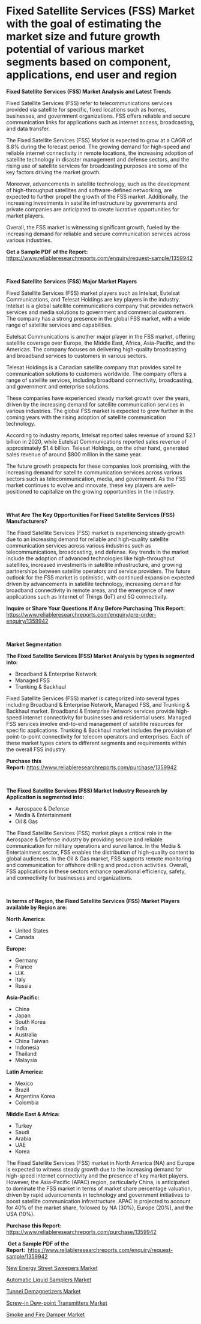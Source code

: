 <p><h1>Fixed Satellite Services (FSS) Market with the goal of estimating the market size and future growth potential of various market segments based on component, applications, end user and region</h1></p><p><strong>Fixed Satellite Services (FSS) Market Analysis and Latest Trends</strong></p>
<p><p>Fixed Satellite Services (FSS) refer to telecommunications services provided via satellite for specific, fixed locations such as homes, businesses, and government organizations. FSS offers reliable and secure communication links for applications such as internet access, broadcasting, and data transfer.</p><p>The Fixed Satellite Services (FSS) Market is expected to grow at a CAGR of 8.8% during the forecast period. The growing demand for high-speed and reliable internet connectivity in remote locations, the increasing adoption of satellite technology in disaster management and defense sectors, and the rising use of satellite services for broadcasting purposes are some of the key factors driving the market growth.</p><p>Moreover, advancements in satellite technology, such as the development of high-throughput satellites and software-defined networking, are expected to further propel the growth of the FSS market. Additionally, the increasing investments in satellite infrastructure by governments and private companies are anticipated to create lucrative opportunities for market players.</p><p>Overall, the FSS market is witnessing significant growth, fueled by the increasing demand for reliable and secure communication services across various industries.</p></p>
<p><strong>Get a Sample PDF of the Report:&nbsp;</strong> <a href="https://www.reliableresearchreports.com/enquiry/request-sample/1359942">https://www.reliableresearchreports.com/enquiry/request-sample/1359942</a></p>
<p>&nbsp;</p>
<p><strong>Fixed Satellite Services (FSS) Major Market Players</strong></p>
<p><p>Fixed Satellite Services (FSS) market players such as Intelsat, Eutelsat Communications, and Telesat Holdings are key players in the industry. Intelsat is a global satellite communications company that provides network services and media solutions to government and commercial customers. The company has a strong presence in the global FSS market, with a wide range of satellite services and capabilities.</p><p>Eutelsat Communications is another major player in the FSS market, offering satellite coverage over Europe, the Middle East, Africa, Asia-Pacific, and the Americas. The company focuses on delivering high-quality broadcasting and broadband services to customers in various sectors.</p><p>Telesat Holdings is a Canadian satellite company that provides satellite communication solutions to customers worldwide. The company offers a range of satellite services, including broadband connectivity, broadcasting, and government and enterprise solutions.</p><p>These companies have experienced steady market growth over the years, driven by the increasing demand for satellite communication services in various industries. The global FSS market is expected to grow further in the coming years with the rising adoption of satellite communication technology.</p><p>According to industry reports, Intelsat reported sales revenue of around $2.1 billion in 2020, while Eutelsat Communications reported sales revenue of approximately $1.4 billion. Telesat Holdings, on the other hand, generated sales revenue of around $800 million in the same year.</p><p>The future growth prospects for these companies look promising, with the increasing demand for satellite communication services across various sectors such as telecommunication, media, and government. As the FSS market continues to evolve and innovate, these key players are well-positioned to capitalize on the growing opportunities in the industry.</p></p>
<p>&nbsp;</p>
<p><strong>What Are The Key Opportunities For Fixed Satellite Services (FSS) Manufacturers?</strong></p>
<p><p>The Fixed Satellite Services (FSS) market is experiencing steady growth due to an increasing demand for reliable and high-quality satellite communication services across various industries such as telecommunications, broadcasting, and defense. Key trends in the market include the adoption of advanced technologies like high-throughput satellites, increased investments in satellite infrastructure, and growing partnerships between satellite operators and service providers. The future outlook for the FSS market is optimistic, with continued expansion expected driven by advancements in satellite technology, increasing demand for broadband connectivity in remote areas, and the emergence of new applications such as Internet of Things (IoT) and 5G connectivity.</p></p>
<p><strong>Inquire or Share Your Questions If Any Before Purchasing This Report:</strong> <a href="https://www.reliableresearchreports.com/enquiry/pre-order-enquiry/1359942">https://www.reliableresearchreports.com/enquiry/pre-order-enquiry/1359942</a></p>
<p>&nbsp;</p>
<p><strong>Market Segmentation</strong></p>
<p><strong>The Fixed Satellite Services (FSS) Market Analysis by types is segmented into:</strong></p>
<p><ul><li>Broadband & Enterprise Network</li><li>Managed FSS</li><li>Trunking & Backhaul</li></ul></p>
<p><p>Fixed Satellite Services (FSS) market is categorized into several types including Broadband & Enterprise Network, Managed FSS, and Trunking & Backhaul market. Broadband & Enterprise Network services provide high-speed internet connectivity for businesses and residential users. Managed FSS services involve end-to-end management of satellite resources for specific applications. Trunking & Backhaul market includes the provision of point-to-point connectivity for telecom operators and enterprises. Each of these market types caters to different segments and requirements within the overall FSS industry.</p></p>
<p><strong>Purchase this Report:&nbsp;</strong><a href="https://www.reliableresearchreports.com/purchase/1359942">https://www.reliableresearchreports.com/purchase/1359942</a></p>
<p>&nbsp;</p>
<p><strong>The Fixed Satellite Services (FSS) Market Industry Research by Application is segmented into:</strong></p>
<p><ul><li>Aerospace & Defense</li><li>Media & Entertainment</li><li>Oil & Gas</li></ul></p>
<p><p>The Fixed Satellite Services (FSS) market plays a critical role in the Aerospace & Defense industry by providing secure and reliable communication for military operations and surveillance. In the Media & Entertainment sector, FSS enables the distribution of high-quality content to global audiences. In the Oil & Gas market, FSS supports remote monitoring and communication for offshore drilling and production activities. Overall, FSS applications in these sectors enhance operational efficiency, safety, and connectivity for businesses and organizations.</p></p>
<p>&nbsp;</p>
<p><strong>In terms of Region, the Fixed Satellite Services (FSS) Market Players available by Region are:</strong></p>
<p>
    <p> <strong> North America: </strong>
        <ul>
            <li>United States</li>
            <li>Canada</li>
        </ul>
        </p> 
    <p> <strong> Europe: </strong>
        <ul>
            <li>Germany</li>
            <li>France</li>
            <li>U.K.</li>
            <li>Italy</li>
            <li>Russia</li>
        </ul>
        </p> 
    <p> <strong> Asia-Pacific: </strong>
        <ul>
            <li>China</li>
            <li>Japan</li>
            <li>South Korea</li>
            <li>India</li>
            <li>Australia</li>
            <li>China Taiwan</li>
            <li>Indonesia</li>
            <li>Thailand</li>
            <li>Malaysia</li>
        </ul>
        </p> 
    <p> <strong> Latin America: </strong>
        <ul>
            <li>Mexico</li>
            <li>Brazil</li>
            <li>Argentina Korea</li>
            <li>Colombia</li>
        </ul>
        </p> 
    <p> <strong> Middle East & Africa: </strong>
        <ul>
            <li>Turkey</li>
            <li>Saudi</li>
            <li>Arabia</li>
            <li>UAE</li>
            <li>Korea</li>
        </ul>
    </p>
    </p>
<p><p>The Fixed Satellite Services (FSS) market in North America (NA) and Europe is expected to witness steady growth due to the increasing demand for high-speed internet connectivity and the presence of key market players. However, the Asia-Pacific (APAC) region, particularly China, is anticipated to dominate the FSS market in terms of market share percentage valuation, driven by rapid advancements in technology and government initiatives to boost satellite communication infrastructure. APAC is projected to account for 40% of the market share, followed by NA (30%), Europe (20%), and the USA (10%).</p></p>
<p><strong>Purchase this Report: </strong><a href="https://www.reliableresearchreports.com/purchase/1359942">https://www.reliableresearchreports.com/purchase/1359942</a></p>
<p>&nbsp;<strong>Get a Sample PDF of the Report:&nbsp;&nbsp;</strong><a href="https://www.reliableresearchreports.com/enquiry/request-sample/1359942">https://www.reliableresearchreports.com/enquiry/request-sample/1359942</a></p>
<p><strong></strong></p>
<p><p><a href="https://medium.com/@pauladams6h/new-energy-street-sweepers-market-report-reveals-the-latest-trends-and-growth-opportunities-of-this-e282b5057e69">New Energy Street Sweepers Market</a></p><p><a href="https://medium.com/@pauladams6h/automatic-liquid-samplers-market-research-report-its-history-and-forecast-2024-to-2031-cf0cfe631231">Automatic Liquid Samplers Market</a></p><p><a href="https://medium.com/@pauladams6h/decoding-tunnel-demagnetizers-market-metrics-market-share-trends-and-growth-patterns-f18ad794f265">Tunnel Demagnetizers Market</a></p><p><a href="https://medium.com/@jasonmartin866/decoding-screw-in-dew-point-transmitters-market-metrics-market-share-trends-and-growth-patterns-5ef230514055">Screw-in Dew-point Transmitters Market</a></p><p><a href="https://medium.com/@jasonmartin866/smoke-and-fire-damper-market-report-reveals-the-latest-trends-and-growth-opportunities-of-this-9356c09bcdd6">Smoke and Fire Damper Market</a></p></p>